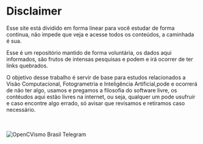 # Disclaimer


Esse site está dividido em forma linear para você estudar de forma continua, não impede que veja e acesse todos os conteúdos, a caminhada é sua.

Esse é um repositório mantido de forma voluntária, os dados aqui informados, são frutos de intensas pesquisas e podem e irá ocorrer de ter links quebrados.

O objetivo desse trabalho é servir de base para estudos relacionados a Visão Computacional, Fotogrametria e Inteligência Artificial,pode e ocorrerá de não ter algo, usamos e pregamos a filosofia do software livre, os contéudos aqui estão livres na internet, ou seja, qualquer um pode usufruir e caso encontre algo errado, só avisar que revisamos e retiramos caso necessário.



<br>
<br>

<img align="center"  src="https://hypescience.com/wp-content/uploads/2015/02/caminhadas-importancia.gif" alt="OpenCVismo Brasil Telegram">
